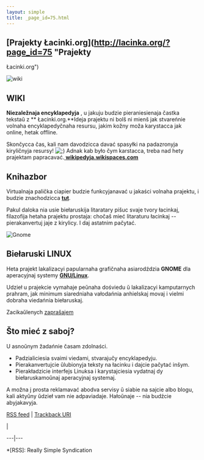```yaml
---
layout: simple
title: _page_id=75.html 
---
```






## [Prajekty Łacinki.org](http://lacinka.org/?page_id=75 "Prajekty
Łacinki.org")

![wiki](http://wikipedyja.wikispaces.com/space/showlogo/Lacinka-org)

## WIKI

**Niezaležnaja encyklapedyja** , u jakuju budzie pieraniesienaja častka
tekstaŭ z ** Łacinki.org.**Ideja prajektu ni bolš ni mienš jak stvareńnie
volnaha encyklapedyčnaha resursu, jakim kožny moža karystacca jak online,
hetak offline.

Skončycca čas, kali nam davodzicca davać spasyłki na padazronyja kiryličnyja
resursy! ![;\)](http://lacinka.org/wp-includes/images/smilies/icon_wink.gif)
Adnak kab było čym karstacca, treba nad hety prajektam papracavać.[
**wikipedyja.wikispaces.com**](http://wikipedyja.wikispaces.com)

## Knihazbor

Virtualnaja palička ciapier budzie funkcyjanavać u jakaści volnaha prajektu, i
budzie znachodzicca **[tut](http://my.opera.com/litaratura/blog/)**.

Pakul daloka nia usie biełaruskija litaratary pišuc svaje tvory łacinkaj,
filazofija hetaha prajektu prostaja: chočaš mieć litaraturu łacinkaj --
pierakanvertuj jaje z kirylicy. I daj astatnim pačytać.

![Gnome](http://lacinka.org/images/be-latn-gnome.png)

## Biełaruski LINUX

Heta prajekt lakalizacyi papularnaha grafičnaha asiarodździa **GNOME** dla
aperacyjnaj systemy [**GNU/Linux**](http://en.wikipedia.org/wiki/GNU/Linux).

Udzieł u prajekcie vymahaje peŭnaha dośviedu ŭ lakalizacyi kamputarnych
prahram, jak minimum siaredniaha vałodańnia anhielskaj movaj i vielmi dobraha
viedańnia biełaruskaj.

Zacikaŭlenych
[zaprašajem](http://progress.gnome.org/languages/be@latin/gnome-2-20 "GNOME")

## Što mieć z saboj?

U asnoŭnym žadańnie časam zdolnaści.

* Padzialiciesia svaimi viedami, stvarajučy encyklapedyju.  
* Pierakanvertujcie ŭlubionyja teksty na łacinku i dajcie pačytać inšym.  
* Pierakładzicie interfejs Linuksa i karystajciesia vydatnaj dy biełaruskamoŭnaj aperacyjnaj systemaj.

A možna j prosta reklamavać abodva servisy ŭ siabie na sajcie albo blogu, kali
aktyŭny ŭdzieł vam nie adpaviadaje. Hałoŭnaje -- nia budźcie abyjakavyja.

[RSS feed](http://lacinka.org/?feed=rss2&p=75) | [Trackback
URI](http://lacinka.org/wp-trackback.php?p=75)


|

 
  
  
---|---  
  







 



  *[RSS]: Really Simple Syndication


